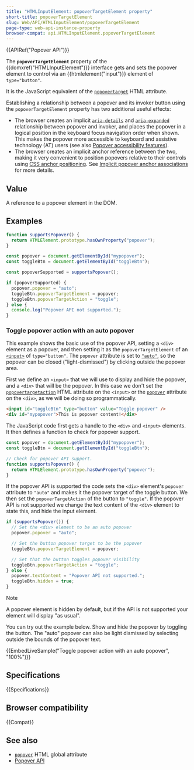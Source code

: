 ```yaml
---
title: "HTMLInputElement: popoverTargetElement property"
short-title: popoverTargetElement
slug: Web/API/HTMLInputElement/popoverTargetElement
page-type: web-api-instance-property
browser-compat: api.HTMLInputElement.popoverTargetElement
---
```


{{APIRef("Popover API")}}

The **`popoverTargetElement`** property of the {{domxref("HTMLInputElement")}} interface gets and sets the popover element to control via an {{htmlelement("input")}} element of `type="button"`.

It is the JavaScript equivalent of the [`popovertarget`](/en-US/docs/Web/HTML/Element/button#popovertarget) HTML attribute.

Establishing a relationship between a popover and its invoker button using the `popoverTargetElement` property has two additional useful effects:

- The browser creates an implicit [`aria-details`](/en-US/docs/Web/Accessibility/ARIA/Attributes/aria-details) and [`aria-expanded`](/en-US/docs/Web/Accessibility/ARIA/Attributes/aria-expanded) relationship between popover and invoker, and places the popover in a logical position in the keyboard focus navigation order when shown. This makes the popover more accessible to keyboard and assistive technology (AT) users (see also [Popover accessibility features](/en-US/docs/Web/API/Popover_API/Using#popover_accessibility_features)).
- The browser creates an implicit anchor reference between the two, making it very convenient to position popovers relative to their controls using [CSS anchor positioning](/en-US/docs/Web/CSS/CSS_anchor_positioning). See [Implicit popover anchor associations](/en-US/docs/Web/API/Popover_API/Using#implicit_popover_anchor_associations) for more details.

## Value

A reference to a popover element in the DOM.

## Examples

```js
function supportsPopover() {
  return HTMLElement.prototype.hasOwnProperty("popover");
}

const popover = document.getElementById("mypopover");
const toggleBtn = document.getElementById("toggleBtn");

const popoverSupported = supportsPopover();

if (popoverSupported) {
  popover.popover = "auto";
  toggleBtn.popoverTargetElement = popover;
  toggleBtn.popoverTargetAction = "toggle";
} else {
  console.log("Popover API not supported.");
}
```

### Toggle popover action with an auto popover

This example shows the basic use of the popover API, setting a `<div>` element as a popover, and then setting it as the `popoverTargetElement` of an [`<input>`](/en-US/docs/Web/HTML/Element/input/button) of `type="button"`.
The `popover` attribute is set to [`"auto"`](/en-US/docs/Web/API/Popover_API/Using#auto_state_and_light_dismiss), so the popover can be closed ("light-dismissed") by clicking outside the popover area.

First we define an `<input>` that we will use to display and hide the popover, and a `<div>` that will be the popover.
In this case we don't set the [`popovertargetaction`](/en-US/docs/Web/HTML/Element/button#popovertargetaction) HTML attribute on the `<input>` or the [`popover`](/en-US/docs/Web/HTML/Global_attributes/popover) attribute on the `<div>`, as we will be doing so programmatically.

```html
<input id="toggleBtn" type="button" value="Toggle popover" />
<div id="mypopover">This is popover content!</div>
```

The JavaScript code first gets a handle to the `<div>` and `<input>` elements.
It then defines a function to check for popover support.

```js
const popover = document.getElementById("mypopover");
const toggleBtn = document.getElementById("toggleBtn");

// Check for popover API support.
function supportsPopover() {
  return HTMLElement.prototype.hasOwnProperty("popover");
}
```

If the popover API is supported the code sets the `<div>` element's `popover` attribute to `"auto"` and makes it the popover target of the toggle button.
We then set the `popoverTargetAction` of the button to `"toggle"`.
If the popover API is not supported we change the text content of the `<div>` element to state this, and hide the input element.

```js
if (supportsPopover()) {
  // Set the <div> element to be an auto popover
  popover.popover = "auto";

  // Set the button popover target to be the popover
  toggleBtn.popoverTargetElement = popover;

  // Set that the button toggles popover visibility
  toggleBtn.popoverTargetAction = "toggle";
} else {
  popover.textContent = "Popover API not supported.";
  toggleBtn.hidden = true;
}
```

> [!NOTE]
> A popover element is hidden by default, but if the API is not supported your element will display "as usual".

You can try out the example below.
Show and hide the popover by toggling the button.
The "auto" popover can also be light dismissed by selecting outside the bounds of the popover text.

{{EmbedLiveSample("Toggle popover action with an auto popover", "100%")}}

## Specifications

{{Specifications}}

## Browser compatibility

{{Compat}}

## See also

- [`popover`](/en-US/docs/Web/HTML/Global_attributes/popover) HTML global attribute
- [Popover API](/en-US/docs/Web/API/Popover_API)
